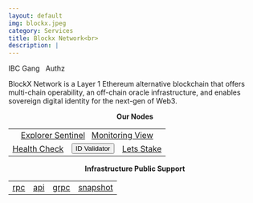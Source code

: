 ```yaml
---
layout: default
img: blockx.jpeg
category: Services
title: Blockx Network<br>
description: |
---
```


<span  class="badge badge-primary" data-toggle="tooltip" data-html="true" title="<b>Blockx <=> Osmosis</b>">IBC Gang</span>
&nbsp;
<span  class="badge badge-primary" data-toggle="tooltip" data-html="true" title="<b>enabled</b>">Authz</span>



BlockX Network is a Layer 1 Ethereum alternative blockchain that offers multi-chain operability, an off-chain oracle infrastructure, and enables sovereign digital identity for the next-gen of Web3.

<p align="center"><b>Our Nodes </b></p>
<table class="table">
<tr>
   <td colspan=3 style="text-align: center" class="justify-content-center">
       <a href="https://explorer.tendermint.roomit.xyz/blockx-mainnet/staking/blockxvaloper16am9xxy7q4yw5l9zx76zqm2p3ne8e6zns8xq3t" class="btn btn-success margin-top" target="_blank">Explorer Sentinel</a>
       &nbsp;
         <a href="https://snapshots.raintank.io/dashboard/snapshot/0aY5X30x5fT7GQq1qJOFfHj5ELmjyQ4g" class="btn btn-success margin-top">Monitoring View</a> 
   </td>
</tr>
<tr>
   <td>
       <a href="https://health.roomit.xyz/status/roomit-mainnet" class="btn btn-info margin-top" target="_blank">Health Check</a>
   </td> 
   <td>
      <button onclick="clip_blockx_three()"  class="btn btn-warning margin-top">ID Validator</button>
      <input type="text" id="clip_blockx" value="blockxvaloper16am9xxy7q4yw5l9zx76zqm2p3ne8e6zns8xq3t" hidden=true> 
   </td>
   <td>
      <a href="https://explorer.tendermint.roomit.xyz/blockx-mainnet/staking/blockxvaloper16am9xxy7q4yw5l9zx76zqm2p3ne8e6zns8xq3t" class="btn btn-danger margin-top" target="_blank">Lets Stake</a>
   </td>
</tr>
</table>

<p align="center"><b>Infrastructure Public Support</b></p>
<table>
<tr>
   <td>
      <a href="https://rpc.blockx.roomit.xyz/" class="btn btn-primary">rpc</a>
   </td>
   <td>
       <a href="https://api.blockx.roomit.xyz/" class="btn btn-primary">api</a>
   </td>
   <td>
       <a href="grpc.blockx.roomit.xyz:8443" class="btn btn-primary">grpc</a>
   </td>
   <td>
       <a href="https://roomit.xyz/snapshot/" class="btn btn-primary">snapshot</a>
   </td>
</tr>
</table>